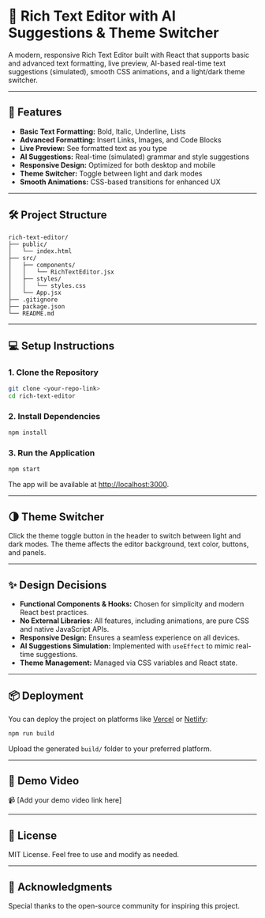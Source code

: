 # 📄 Rich Text Editor with AI Suggestions & Theme Switcher

A modern, responsive Rich Text Editor built with React that supports basic and advanced text formatting, live preview, AI-based real-time text suggestions (simulated), smooth CSS animations, and a light/dark theme switcher.

---

## 🚀 Features
- **Basic Text Formatting:** Bold, Italic, Underline, Lists
- **Advanced Formatting:** Insert Links, Images, and Code Blocks
- **Live Preview:** See formatted text as you type
- **AI Suggestions:** Real-time (simulated) grammar and style suggestions
- **Responsive Design:** Optimized for both desktop and mobile
- **Theme Switcher:** Toggle between light and dark modes
- **Smooth Animations:** CSS-based transitions for enhanced UX

---

## 🛠️ Project Structure
```
rich-text-editor/
├── public/
│   └── index.html
├── src/
│   ├── components/
│   │   └── RichTextEditor.jsx
│   ├── styles/
│   │   └── styles.css
│   └── App.jsx
├── .gitignore
├── package.json
└── README.md
```

---

## 💻 Setup Instructions
### 1. Clone the Repository
```bash
git clone <your-repo-link>
cd rich-text-editor
```

### 2. Install Dependencies
```bash
npm install
```

### 3. Run the Application
```bash
npm start
```
The app will be available at [http://localhost:3000](http://localhost:3000).

---

## 🌗 Theme Switcher
Click the theme toggle button in the header to switch between light and dark modes. The theme affects the editor background, text color, buttons, and panels.

---

## ✨ Design Decisions
- **Functional Components & Hooks:** Chosen for simplicity and modern React best practices.
- **No External Libraries:** All features, including animations, are pure CSS and native JavaScript APIs.
- **Responsive Design:** Ensures a seamless experience on all devices.
- **AI Suggestions Simulation:** Implemented with `useEffect` to mimic real-time suggestions.
- **Theme Management:** Managed via CSS variables and React state.

---

## 📦 Deployment
You can deploy the project on platforms like [Vercel](https://vercel.com/) or [Netlify](https://www.netlify.com/):
```bash
npm run build
```
Upload the generated `build/` folder to your preferred platform.

---

## 🎥 Demo Video
📹 [Add your demo video link here]

---

## 🔑 License
MIT License. Feel free to use and modify as needed.

---

## 🙌 Acknowledgments
Special thanks to the open-source community for inspiring this project.

